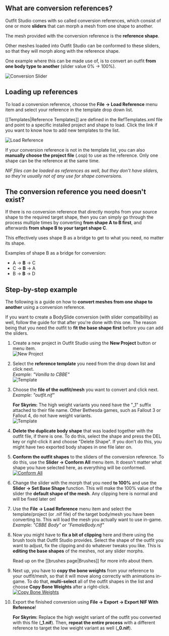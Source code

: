 ## What are conversion references?
Outfit Studio comes with so called conversion references, which consist of one or more **sliders** that can morph a mesh from one shape to another.

The mesh provided with the conversion reference is the **reference shape**.

Other meshes loaded into Outfit Studio can be conformed to these sliders, so that they will morph along with the reference shape.

One example where this can be made use of, is to convert an outfit **from one body type to another** (slider value 0% -> 100%).

![Conversion Slider](http://i.imgur.com/oeXuGbC.png)

## Loading up references
To load a conversion reference, choose the **File -> Load Reference** menu item and select your reference in the template drop down list.

[[Templates|Reference Templates]] are defined in the RefTemplates.xml file and point to a specific installed project and shape to load. Click the link if you want to know how to add new templates to the list.

![Load Reference](http://i.imgur.com/wC3BwIV.png)

If your conversion reference is not in the template list, you can also **manually choose the project file** (.osp) to use as the reference. Only one shape can be the reference at the same time.

_NIF files can be loaded as references as well, but they don't have sliders, so they're usually not of any use for shape conversions._

## The conversion reference you need doesn't exist?
If there is no conversion reference that directly morphs from your source shape to the required target shape, then you can simply go through the process multiple times by converting **from shape A to B first**, and afterwards **from shape B to your target shape C**.

This effectively uses shape B as a bridge to get to what you need, no matter its shape.

Examples of shape B as a bridge for conversion:
* A -> **B** -> C
* C -> **B** -> A
* B -> **B** -> D

## Step-by-step example
The following is a guide on how to **convert meshes from one shape to another** using a conversion reference.

If you want to create a BodySlide conversion (with slider compatibility) as well, follow the guide for that after you're done with this one. The reason being that you need the outfit to **fit the base shape first** before you can add the sliders.

1. Create a new project in Outfit Studio using the **New Project** button or menu item.  
![New Project](http://i.imgur.com/KxNNU2K.png)

2. Select the **reference template** you need from the drop down list and click next.  
_Example: "Vanilla to CBBE"_  
![Template](http://i.imgur.com/RirpEsF.png)

3. Choose the **file of the outfit/mesh** you want to convert and click next.
_Example: "outfit.nif"_

    **For Skyrim:** The high weight variants you need have the "_1" suffix attached to their file name. Other Bethesda games, such as Fallout 3 or Fallout 4, do not have weight variants.  
![Template](http://i.imgur.com/GC8l0Ar.png)

4. **Delete the duplicate body shape** that was loaded together with the outfit file, if there is one. To do this, select the shape and press the DEL key or right-click it and choose "Delete Shape". If you don't do this, you might have two exported body shapes in one file later on.

5. **Conform the outfit shapes** to the sliders of the conversion reference. To do this, use the **Slider -> Conform All** menu item. It doesn't matter what shape you have selected here, as everything will be conformed.  
[![Conform All](http://i.imgur.com/sf1FvMZm.png)](http://i.imgur.com/sf1FvMZ.png)

6. Change the slider with the morph that you need **to 100%** and use the **Slider -> Set Base Shape** function. This will make the 100% value of the slider the **default shape of the mesh**. Any clipping here is normal and will be fixed later on!

7. Use the **File -> Load Reference** menu item and select the template/project (or .nif file) of the target body/mesh you have been converting to. This will load the mesh you actually want to use in-game.  
_Example: "CBBE Body" or "FemaleBody.nif"_

8. Now you might have to **fix a bit of clipping** here and there using the brush tools that Outfit Studio provides. Select the shape of the outfit you want to adjust, fix the clipping and do whatever tweaks you like. This is **editing the base shapes** of the meshes, not any slider morphs.

    Read up on the [[brushes page|Brushes]] for more info about them.

9. Next up, you have to **copy the bone weights** from your reference to your outfit/mesh, so that it will move along correctly with animations in-game. To do that, **multi-select** all of the outfit shapes in the list and choose **Copy Bone Weights** after a right-click.  
[![Copy Bone Weights](http://i.imgur.com/dpLBAPQm.png)](http://i.imgur.com/dpLBAPQ.png)

10. Export the finished conversion using **File -> Export -> Export NIF With Reference**!

    **For Skyrim:** Replace the high weight variant of the outfit you converted with this file (**_1.nif**). Then, **repeat the entire process** with a different reference to target the low weight variant as well (**_0.nif**).